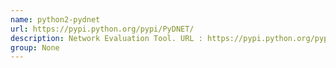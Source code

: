 ```yaml
---
name: python2-pydnet
url: https://pypi.python.org/pypi/PyDNET/
description: Network Evaluation Tool. URL : https://pypi.python.org/pypi/PyDNET/ Groups : None
group: None
---
```

